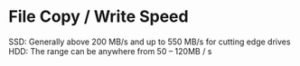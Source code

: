 # File Copy / Write Speed

SSD: Generally above 200 MB/s and up to 550 MB/s for cutting edge drives	
HDD: The range can be anywhere from 50 – 120MB / s